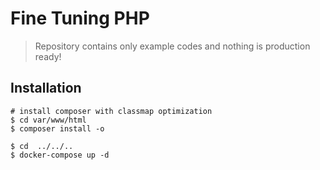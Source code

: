 # Fine Tuning PHP

> Repository contains only example codes and nothing is production ready!

## Installation
```console
# install composer with classmap optimization
$ cd var/www/html
$ composer install -o

$ cd  ../../..
$ docker-compose up -d
```
